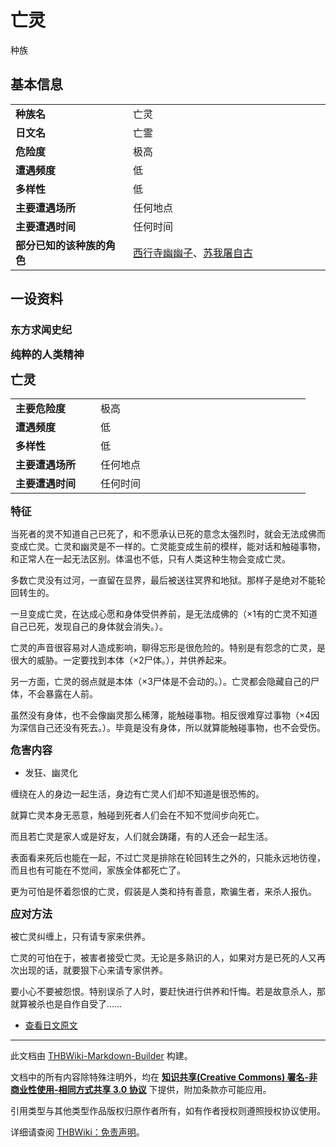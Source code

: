 # 亡灵

<!-- source html: G:\repos\THBWiki-Markdown-Builder\THBWikiMarkdown\Temp\main\7\75\ns0%3A%E4%BA%A1%E7%81%B5.html -->

种族

## 基本信息

<table>
<tbody><tr><td style="width:180px"><b>种族名</b></td><td style="min-width:300px">亡灵</td></tr><tr><td><b>日文名</b></td><td>亡霊</td></tr><tr><td><b>危险度</b></td><td>极高</td></tr><tr><td><b>遭遇频度</b></td><td>低</td></tr><tr><td><b>多样性</b></td><td>低</td></tr><tr><td><b>主要遭遇场所</b></td><td>任何地点</td></tr><tr><td><b>主要遭遇时间</b></td><td>任何时间</td></tr><tr><td><b>部分已知的该种族的角色</b></td><td><a href="./西行寺幽幽子.md" title="西行寺幽幽子">西行寺幽幽子</a>、<a href="./苏我屠自古.md" title="苏我屠自古">苏我屠自古</a></td></tr></tbody></table>


## 一设资料
### 东方求闻史纪
  
 **<big>纯粹的人类精神</big>**   

 **<big><big>亡灵</big></big>** 
  


<table><tbody><tr><td width="120px"><b>主要危险度</b></td><td width="320px">极高</td></tr><tr><td width="120px"><b>遭遇频度</b></td><td width="320px">低</td></tr><tr><td width="120px"><b>多样性</b></td><td width="320px">低</td></tr><tr><td width="120px"><b>主要遭遇场所</b></td><td width="320px">任何地点</td></tr><tr><td width="120px"><b>主要遭遇时间</b></td><td width="320px">任何时间</td></tr></tbody></table>


  
 **<big>特征</big>** 
  
  
当死者的灵不知道自己已死了，和不愿承认已死的意念太强烈时，就会无法成佛而变成亡灵。亡灵和幽灵是不一样的。亡灵能变成生前的模样，能对话和触碰事物，和正常人在一起无法区别。体温也不低，只有人类这种生物会变成亡灵。  

  
  
多数亡灵没有过河，一直留在显界，最后被送往冥界和地狱。那样子是绝对不能轮回转生的。  

一旦变成亡灵，在达成心愿和身体受供养前，是无法成佛的（×1有的亡灵不知道自己已死，发现自己的身体就会消失。）。  

  
  
亡灵的声音很容易对人造成影响，聊得忘形是很危险的。特别是有怨念的亡灵，是很大的威胁。一定要找到本体（×2尸体。），并供养起来。  

另一方面，亡灵的弱点就是本体（×3尸体是不会动的。）。亡灵都会隐藏自己的尸体，不会暴露在人前。  

  
  
虽然没有身体，也不会像幽灵那么稀薄，能触碰事物。相反很难穿过事物（×4因为深信自己还没有死去。）。毕竟是没有身体，所以就算能触碰事物，也不会受伤。  

  
  
  

 **<big>危害内容</big>** 
  

- 发狂、幽灵化

  
缠绕在人的身边一起生活，身边有亡灵人们却不知道是很恐怖的。  

  
  
就算亡灵本身无恶意，触碰到死者人们会在不知不觉间步向死亡。  

而且若亡灵是家人或是好友，人们就会踌躇，有的人还会一起生活。  

表面看来死后也能在一起，不过亡灵是排除在轮回转生之外的，只能永远地彷徨，而且也有可能在不觉间，家族全体都死亡了。  

更为可怕是怀着怨恨的亡灵，假装是人类和持有善意，欺骗生者，来杀人报仇。  

  
  
  

 **<big>应对方法</big>** 
  
  
被亡灵纠缠上，只有请专家来供养。  

亡灵的可怕在于，被害者接受亡灵。无论是多熟识的人，如果对方是已死的人又再次出现的话，就要狠下心来请专家供养。  

  
  
要小心不要被怨恨。特别误杀了人时，要赶快进行供养和忏悔。若是故意杀人，那就算被杀也是自作自受了……  

  

- [查看日文原文](./东方求闻史纪-亡灵-中日对照.md)





---

此文档由 [THBWiki-Markdown-Builder](https://github.com/Delsin-Yu/THBWiki-Markdown-Builder) 构建。

文档中的所有内容除特殊注明外，均在 [**知识共享(Creative Commons) 署名-非商业性使用-相同方式共享 3.0 协议**](https://creativecommons.org/licenses/by-sa/3.0/deed.zh-hans) 下提供，附加条款亦可能应用。

引用类型与其他类型作品版权归原作者所有，如有作者授权则遵照授权协议使用。

详细请查阅 [THBWiki：免责声明](https://thbwiki.cc/THBWiki:%E5%85%8D%E8%B4%A3%E5%A3%B0%E6%98%8E)。


